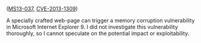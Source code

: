 ([MS13-037][], [CVE-2013-1309][])

[MS13-037]: https://technet.microsoft.com/en-us/security/bulletin/ms13-037
[CVE-2013-1309]: http://www.cve.mitre.org/cgi-bin/cvename.cgi?name=CVE-2013-1309

A specially crafted web-page can trigger a memory corruption vulnerability in
Microsoft Internet Explorer 9. I did not investigate this vulnerability
thoroughly, so I cannot speculate on the potential impact or exploitability.